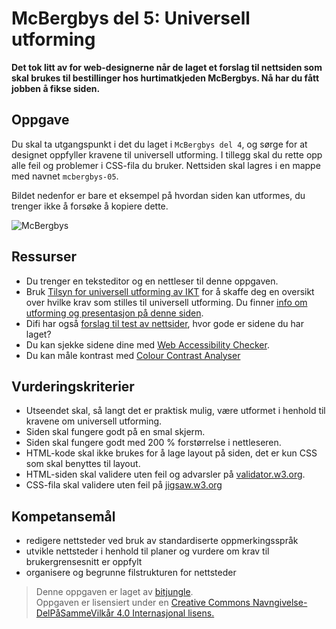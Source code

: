 McBergbys del 5: Universell utforming
=====================================
**Det tok litt av for web-designerne når de laget et forslag til nettsiden som skal brukes til bestillinger hos hurtimatkjeden McBergbys. Nå har du fått jobben å fikse siden.**

Oppgave
-------
Du skal ta utgangspunkt i det du laget i `McBergbys del 4`, og sørge for at designet oppfyller kravene til universell utforming. I tillegg skal du rette opp alle feil og problemer i CSS-fila du bruker. Nettsiden skal lagres i en mappe med navnet `mcbergbys-05`.

Bildet nedenfor er bare et eksempel på hvordan siden kan utformes, du trenger ikke å forsøke å kopiere dette.

![McBergbys](https://raw.githubusercontent.com/fagstoff/IT1/master/Bilder/McB05.png)

Ressurser
---------
* Du trenger en teksteditor og en nettleser til denne oppgaven.
* Bruk [Tilsyn for universell utforming av IKT](http://uu.difi.no/) for å skaffe deg en oversikt over hvilke krav som stilles til universell utforming. Du finner [info om utforming og presentasjon på denne siden](https://uu.difi.no/artikkel/2015/07/utforming-og-presentasjon).
* Difi har også [forslag til test av nettsider](https://uu.difi.no/artikkel/2016/02/hvordan-teste-universell-utforming-av-ditt-nettsted), hvor gode er sidene du har laget?
* Du kan sjekke sidene dine med [Web Accessibility Checker](http://achecker.ca/checker/index.php).
* Du kan måle kontrast med [Colour Contrast Analyser](https://www.paciellogroup.com/resources/contrastanalyser/)

Vurderingskriterier
-------------------
* Utseendet skal, så langt det er praktisk mulig, være utformet i henhold til kravene om universell utforming.
* Siden skal fungere godt på en smal skjerm.
* Siden skal fungere godt med 200 % forstørrelse i nettleseren.
* HTML-kode skal ikke brukes for å lage layout på siden, det er kun CSS som skal benyttes til layout.
* HTML-siden skal validere uten feil og advarsler på [validator.w3.org](https://validator.w3.org/).
* CSS-fila skal validere uten feil på [jigsaw.w3.org](https://jigsaw.w3.org/css-validator/validator.html.en)

Kompetansemål
-------------
* redigere nettsteder ved bruk av standardiserte oppmerkingsspråk
* utvikle nettsteder i henhold til planer og vurdere om krav til brukergrensesnitt er oppfylt
* organisere og begrunne filstrukturen for nettsteder

>Denne oppgaven er laget av [bitjungle](https://github.com/bitjungle).  
>Oppgaven er lisensiert under en
>[Creative Commons Navngivelse-DelPåSammeVilkår 4.0 Internasjonal lisens.
](http://creativecommons.org/licenses/by-sa/4.0/)
